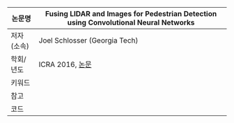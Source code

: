 |논문명|Fusing LIDAR and Images for Pedestrian Detection using Convolutional Neural Networks|
|-|-|
|저자(소속)| Joel Schlosser (Georgia Tech)|
|학회/년도| ICRA 2016, [논문](http://ieeexplore.ieee.org/abstract/document/7487370/)|
|키워드| |
|참고||
|코드||


